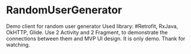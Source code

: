 # RandomUserGenerator
Demo client for random user generator
Used library: #Retrofit, RxJava, OkHTTP, Glide.
Use 2 Activity and 2 Fragment, to demonstrate the connections between them and MVP UI design.
It is only demo. 
Thank for watching.
